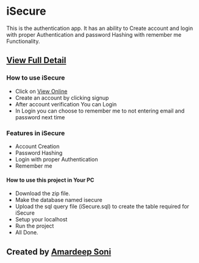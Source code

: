 # iSecure

This is the authentication app. It has an ability to Create account and login with proper Authentication and password Hashing with remember me Functionality.

## [View Full Detail](https://amardeepdev.com/project-details.php?proj=isecure)

### How to use iSecure

- Click on [View Online](https://isecure.amardeepdev.com/)
- Create an account by clicking signup
- After account verification You can Login
- In Login you can choose to remember me to not entering email and password next time

### Features in iSecure

- Account Creation
- Password Hashing
- Login with proper Authentication
- Remember me

#### How to use this project in Your PC

- Download the zip file.
- Make the database named isecure
- Upload the sql query file (iSecure.sql) to create the table required for iSecure
- Setup your localhost
- Run the project
- All Done.

## Created by [Amardeep Soni](https://amardeepdev.com)
